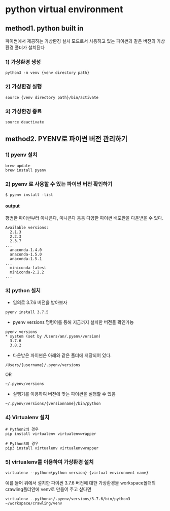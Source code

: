 # python virtual environment
## method1. python built in
파이썬에서 제공하는 가상환경 설치 모드로서 사용하고 있는 파이썬과 같은 버전의 가상환경 폴더가 설치된다

### 1) 가상환경 생성
```
python3 -m venv {venv directory path}
```
### 2) 가상환경 실행
```
source {venv directory path}/bin/activate
```
### 3) 가상환경 종료
```
source deactivate
```

## method2. PYENV로 파이썬 버전 관리하기
### 1) pyenv 설치
```
brew update 
brew install pyenv
```
### 2) pyenv 로 사용할 수 있는 파이썬 버전 확인하기
```
$ pyenv install -list
```
#### output
평범한 파이썬부터 아나콘다, 미니콘다 등등 다양한 파이썬 배포판을 다운받을 수 있다.
```
Available versions:
  2.1.3
  2.2.3
  2.3.7
...
  anaconda-1.4.0
  anaconda-1.5.0
  anaconda-1.5.1
...
  miniconda-latest
  miniconda-2.2.2
...
```
### 3) python 설치
* 임의로 3.7.6 버전을 받아보자
```
pyenv install 3.7.5
```
* pyenv versions 명령어를 통해 지금까지 설치한 버전들 확인가능
```
pyenv versions 
* system (set by /Users/an/.pyenv/version)
  3.7.6
  3.8.2
```
* 다운받은 파이썬은 아래와 같은 폴더에 저장되어 있다.
```
/Users/{username}/.pyenv/versions 
```
OR 
```
~/.pyenv/versions
```
* 실행기를 이용하여 버전에 맞는 파이썬을 실행할 수 있음 
```
~/.pyenv/versions/{versionname}/bin/python
```
### 4) Virtualenv 설치
```
# Python2의 경우
pip install virtualenv virtualenvwrapper

# Python3의 경우
pip3 install virtualenv virtualenvwrapper
```
### 5) virtualenv를 이용하여 가상환경 설치
```
virtualenv --python={python version} {virtual environment name}
```
예를 들어 위에서 설치한 파이썬 3.7.6 버전에 대한 가상환경을 workspace폴더의 crawling폴더안에 venv로 만들어 주고 싶다면
```
virtualenv --python=~/.pyenv/versions/3.7.6/bin/python3 ~/workspace/crawling/venv
```










